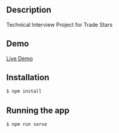 ## Description

Technical Interview Project for Trade Stars

## Demo

[Live Demo](https://trade-stars.vercel.app/)

## Installation

```bash
$ npm install
```

## Running the app

```bash
$ npm run serve
```